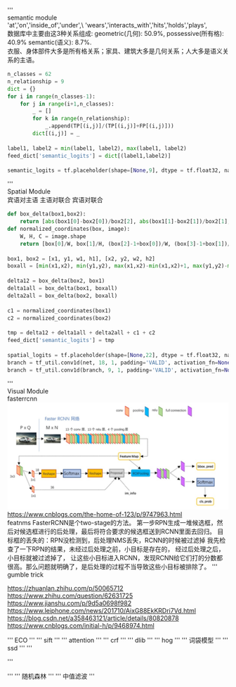 '''  
semantic module  
'at','on','inside_of','under',\ 'wears','interacts_with','hits','holds','plays',  
数据库中主要由这3种关系组成: geometric(几何): 50.9%, possessive(所有格): 40.9% semantic(语义): 8.7%.  
衣服、身体部件大多是所有格关系；家具、建筑大多是几何关系；人大多是语义关系的主语。  
```python
n_classes = 62  
n_relationship = 9  
dict = {}  
for i in range(n_classes-1):  
    for j in range(i+1,n_classes):  
        _ = []  
        for k in range(n_relationship):  
            _.append(TP[(i,j)]/(TP[(i,j)]+FP[(i,j)]))  
        dict[(i,j)] = _  
  
label1, label2 = min(label1, label2), max(label1, label2)  
feed_dict['semantic_logits'] = dict[(label1,label2)]   
   
semantic_logits = tf.placeholder(shape=[None,9], dtype = tf.float32, name = 'semantic_logits')  
```
'''  
Spatial Module    
宾语对主语 主语对联合 宾语对联合    
```python
def box_delta(box1,box2):    
	return [abs(box1[0]-box2[0])/box2[2], abs(box1[1]-box2[1])/box2[1], math.log(box1[2]/box2[2],2), math.log(box1[3]/box2[3],2)]  
def normalized_coordinates(box, image):  
    W, H, C = image.shape  
    return [box[0]/W, box[1]/H, (box[2]-1+box[0])/W, (box[3]-1+box[1])/H, (box[2]*box[3])/(W*H)]  
    
box1, box2 = [x1, y1, w1, h1], [x2, y2, w2, h2]  
boxall = [min(x1,x2), min(y1,y2), max(x1,x2)-min(x1,x2)+1, max(y1,y2)-min(y1,y2)+1]  
  
delta12 = box_delta(box2, box1)  
delta1all = box_delta(box1, boxall)  
delta2all = box_delta(box2, boxall)  
  
c1 = normalized_coordinates(box1)  
c2 = normalized_coordinates(box2)  
  
tmp = delta12 + delta1all + delta2all + c1 + c2  
feed_dict['semantic_logits'] = tmp  
  
spatial_logits = tf.placeholder(shape=[None,22], dtype = tf.float32, name = 'spatial_logits')  
branch = tf_util.conv1d(net, 18, 1, padding='VALID', activation_fn=None, scope='fc2')  
branch = tf_util.conv1d(branch, 9, 1, padding='VALID', activation_fn=None, scope='fc2')  
```
'''  
Visual Module  
fasterrcnn  
![框图](https://github.com/XiaoPichu/relationship/blob/master/fasterrcnn.png)  
https://www.cnblogs.com/the-home-of-123/p/9747963.html  
featnms
FasterRCNN是个two-stage的方法。
第一步RPN生成一堆候选框，然后对候选框进行的后处理，最后将符合要求的候选框送到RCNN里面去回归。
目标框的丢失的：RPN没检测到，后处理NMS丢失，RCNN的时候被过滤掉
我先检查了一下RPN的结果，未经过后处理之前，小目标是存在的，
经过后处理之后，小目标就被过滤掉了，
让这些小目标进入RCNN，发现RCNN给它们打的分数都很高。那么问题就明确了，是后处理的过程不当导致这些小目标被排除了。
'''  
gumble trick  

https://zhuanlan.zhihu.com/p/50065712  
https://www.zhihu.com/question/62631725  
https://www.jianshu.com/p/9d5a0698f982  
https://www.leiphone.com/news/201710/AixG88EkKRDri7Vd.html  
https://blog.csdn.net/a358463121/article/details/80820878  
https://www.cnblogs.com/initial-h/p/9468974.html  

'''
ECO
'''
'''
sift
'''
'''
attention
'''
'''
crf
'''
'''
dlib
'''
'''
hog
'''
'''
词袋模型
'''
'''
ssd
'''
'''  

'''  

'''
'''
随机森林
'''
'''
中值滤波
'''
